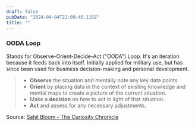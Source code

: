 ```yaml
---
draft: false
pubDate: "2024-04-04T22:09:40.115Z"
title: ""
---
```


### OODA Loop

Stands for Observe-Orient-Decide-Act ("OODA") Loop. It's an iteration because it
feeds back into itself. Initially applied for military use, but has since been
used for business decision-making and personal development.

> - **Observe** the situation and mentally note any key data points.
> - **Orient** by placing data in the context of existing knowledge and mental maps to create a picture of the current situation.
> - Make a **decision** on how to act in light of that situation.
> - **Act** and assess for any necessary adjustments.

Source: [Sahil Bloom - The Curiosity Chronicle](https://www.sahilbloom.com/newsletter/the-ooda-loop-identity-to-actions-more)